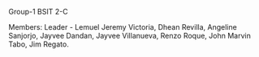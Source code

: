 Group-1 BSIT 2-C

Members: Leader - Lemuel Jeremy Victoria, Dhean Revilla, Angeline Sanjorjo, Jayvee Dandan, Jayvee Villanueva, Renzo Roque, John Marvin Tabo, Jim Regato.
